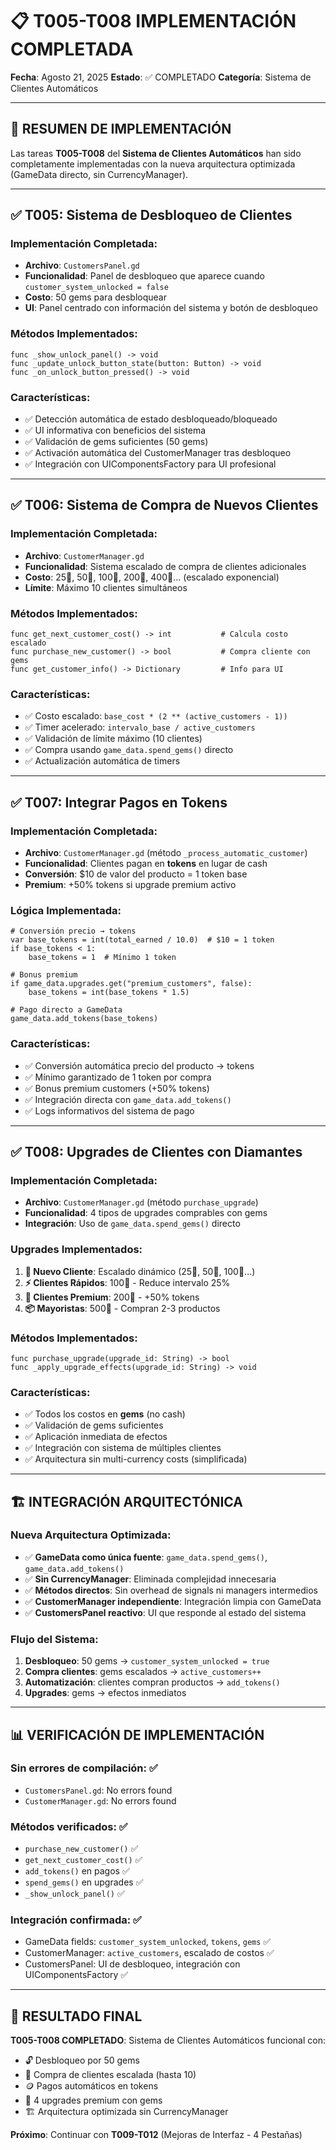 # 📋 T005-T008 IMPLEMENTACIÓN COMPLETADA
**Fecha**: Agosto 21, 2025
**Estado**: ✅ COMPLETADO
**Categoría**: Sistema de Clientes Automáticos

---

## 🎯 RESUMEN DE IMPLEMENTACIÓN

Las tareas **T005-T008** del **Sistema de Clientes Automáticos** han sido completamente implementadas con la nueva arquitectura optimizada (GameData directo, sin CurrencyManager).

---

## ✅ T005: Sistema de Desbloqueo de Clientes

### **Implementación Completada**:
- **Archivo**: `CustomersPanel.gd`
- **Funcionalidad**: Panel de desbloqueo que aparece cuando `customer_system_unlocked = false`
- **Costo**: 50 gems para desbloquear
- **UI**: Panel centrado con información del sistema y botón de desbloqueo

### **Métodos Implementados**:
```gdscript
func _show_unlock_panel() -> void
func _update_unlock_button_state(button: Button) -> void
func _on_unlock_button_pressed() -> void
```

### **Características**:
- ✅ Detección automática de estado desbloqueado/bloqueado
- ✅ UI informativa con beneficios del sistema
- ✅ Validación de gems suficientes (50 gems)
- ✅ Activación automática del CustomerManager tras desbloqueo
- ✅ Integración con UIComponentsFactory para UI profesional

---

## ✅ T006: Sistema de Compra de Nuevos Clientes

### **Implementación Completada**:
- **Archivo**: `CustomerManager.gd`
- **Funcionalidad**: Sistema escalado de compra de clientes adicionales
- **Costo**: 25💎, 50💎, 100💎, 200💎, 400💎... (escalado exponencial)
- **Límite**: Máximo 10 clientes simultáneos

### **Métodos Implementados**:
```gdscript
func get_next_customer_cost() -> int           # Calcula costo escalado
func purchase_new_customer() -> bool           # Compra cliente con gems
func get_customer_info() -> Dictionary         # Info para UI
```

### **Características**:
- ✅ Costo escalado: `base_cost * (2 ** (active_customers - 1))`
- ✅ Timer acelerado: `intervalo_base / active_customers`
- ✅ Validación de límite máximo (10 clientes)
- ✅ Compra usando `game_data.spend_gems()` directo
- ✅ Actualización automática de timers

---

## ✅ T007: Integrar Pagos en Tokens

### **Implementación Completada**:
- **Archivo**: `CustomerManager.gd` (método `_process_automatic_customer`)
- **Funcionalidad**: Clientes pagan en **tokens** en lugar de cash
- **Conversión**: $10 de valor del producto = 1 token base
- **Premium**: +50% tokens si upgrade premium activo

### **Lógica Implementada**:
```gdscript
# Conversión precio → tokens
var base_tokens = int(total_earned / 10.0)  # $10 = 1 token
if base_tokens < 1:
    base_tokens = 1  # Mínimo 1 token

# Bonus premium
if game_data.upgrades.get("premium_customers", false):
    base_tokens = int(base_tokens * 1.5)

# Pago directo a GameData
game_data.add_tokens(base_tokens)
```

### **Características**:
- ✅ Conversión automática precio del producto → tokens
- ✅ Mínimo garantizado de 1 token por compra
- ✅ Bonus premium customers (+50% tokens)
- ✅ Integración directa con `game_data.add_tokens()`
- ✅ Logs informativos del sistema de pago

---

## ✅ T008: Upgrades de Clientes con Diamantes

### **Implementación Completada**:
- **Archivo**: `CustomerManager.gd` (método `purchase_upgrade`)
- **Funcionalidad**: 4 tipos de upgrades comprables con gems
- **Integración**: Uso de `game_data.spend_gems()` directo

### **Upgrades Implementados**:
1. **👤 Nuevo Cliente**: Escalado dinámico (25💎, 50💎, 100💎...)
2. **⚡ Clientes Rápidos**: 100💎 - Reduce intervalo 25%
3. **👑 Clientes Premium**: 200💎 - +50% tokens
4. **📦 Mayoristas**: 500💎 - Compran 2-3 productos

### **Métodos Implementados**:
```gdscript
func purchase_upgrade(upgrade_id: String) -> bool
func _apply_upgrade_effects(upgrade_id: String) -> void
```

### **Características**:
- ✅ Todos los costos en **gems** (no cash)
- ✅ Validación de gems suficientes
- ✅ Aplicación inmediata de efectos
- ✅ Integración con sistema de múltiples clientes
- ✅ Arquitectura sin multi-currency costs (simplificada)

---

## 🏗️ INTEGRACIÓN ARQUITECTÓNICA

### **Nueva Arquitectura Optimizada**:
- ✅ **GameData como única fuente**: `game_data.spend_gems()`, `game_data.add_tokens()`
- ✅ **Sin CurrencyManager**: Eliminada complejidad innecesaria
- ✅ **Métodos directos**: Sin overhead de signals ni managers intermedios
- ✅ **CustomerManager independiente**: Integración limpia con GameData
- ✅ **CustomersPanel reactivo**: UI que responde al estado del sistema

### **Flujo del Sistema**:
1. **Desbloqueo**: 50 gems → `customer_system_unlocked = true`
2. **Compra clientes**: gems escalados → `active_customers++`
3. **Automatización**: clientes compran productos → `add_tokens()`
4. **Upgrades**: gems → efectos inmediatos

---

## 📊 VERIFICACIÓN DE IMPLEMENTACIÓN

### **Sin errores de compilación**: ✅
- `CustomersPanel.gd`: No errors found
- `CustomerManager.gd`: No errors found

### **Métodos verificados**: ✅
- `purchase_new_customer()` ✅
- `get_next_customer_cost()` ✅
- `add_tokens()` en pagos ✅
- `spend_gems()` en upgrades ✅
- `_show_unlock_panel()` ✅

### **Integración confirmada**: ✅
- GameData fields: `customer_system_unlocked`, `tokens`, `gems` ✅
- CustomerManager: `active_customers`, escalado de costos ✅
- CustomersPanel: UI de desbloqueo, integración con UIComponentsFactory ✅

---

## 🎯 RESULTADO FINAL

**T005-T008 COMPLETADO**: Sistema de Clientes Automáticos funcional con:
- 🔓 Desbloqueo por 50 gems
- 👤 Compra de clientes escalada (hasta 10)
- 🪙 Pagos automáticos en tokens
- 💎 4 upgrades premium con gems
- 🏗️ Arquitectura optimizada sin CurrencyManager

**Próximo**: Continuar con **T009-T012** (Mejoras de Interfaz - 4 Pestañas)
